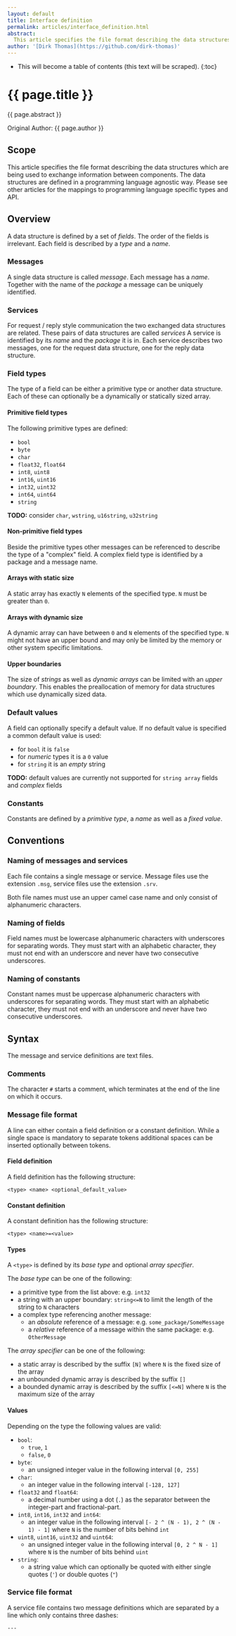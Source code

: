 ```yaml
---
layout: default
title: Interface definition
permalink: articles/interface_definition.html
abstract:
  This article specifies the file format describing the data structures exchanged by ROS 2 components to interact with each other.
author: '[Dirk Thomas](https://github.com/dirk-thomas)'
---
```


* This will become a table of contents (this text will be scraped).
{:toc}

# {{ page.title }}

<div class="abstract" markdown="1">
{{ page.abstract }}
</div>

Original Author: {{ page.author }}


## Scope

This article specifies the file format describing the data structures which are being used to exchange information between components.
The data structures are defined in a programming language agnostic way.
Please see other articles for the mappings to programming language specific types and API.


## Overview

A data structure is defined by a set of *fields*.
The order of the fields is irrelevant.
Each field is described by a *type* and a *name*.


### Messages

A single data structure is called *message*.
Each message has a *name*.
Together with the name of the *package* a message can be uniquely identified.


### Services

For request / reply style communication the two exchanged data structures are related.
These pairs of data structures are called *services*
A service is identified by its *name* and the *package* it is in.
Each service describes two messages, one for the request data structure, one for the reply data structure.


### Field types

The type of a field can be either a primitive type or another data structure.
Each of these can optionally be a dynamically or statically sized array.


#### Primitive field types

The following primitive types are defined:

* `bool`
* `byte`
* `char`
* `float32`, `float64`
* `int8`, `uint8`
* `int16`, `uint16`
* `int32`, `uint32`
* `int64`, `uint64`
* `string`

<div class="alert alert-warning" markdown="1">
  <b>TODO:</b> consider <code>char</code>, <code>wstring</code>, <code>u16string</code>, <code>u32string</code>
</div>


#### Non-primitive field types

Beside the primitive types other messages can be referenced to describe the type of a "complex" field.
A complex field type is identified by a package and a message name.


#### Arrays with static size

A static array has exactly `N` elements of the specified type.
`N` must be greater than `0`.


#### Arrays with dynamic size

A dynamic array can have between `0` and `N` elements of the specified type.
`N` might not have an upper bound and may only be limited by the memory or other system specific limitations.


#### Upper boundaries

The size of *strings* as well as *dynamic arrays* can be limited with an *upper boundary*.
This enables the preallocation of memory for data structures which use dynamically sized data.


### Default values

A field can optionally specify a default value.
If no default value is specified a common default value is used:

* for `bool` it is `false`
* for *numeric* types it is a `0` value
* for `string` it is an *empty* string

<div class="alert alert-warning" markdown="1">
  <b>TODO:</b> default values are currently not supported for <code>string array</code> fields and <i>complex</i> fields
</div>


### Constants

Constants are defined by a *primitive type*, a *name* as well as a *fixed value*.


## Conventions

### Naming of messages and services

Each file contains a single message or service.
Message files use the extension `.msg`, service files use the extension `.srv`.

Both file names must use an upper camel case name and only consist of alphanumeric characters.


### Naming of fields

Field names must be lowercase alphanumeric characters with underscores for separating words.
They must start with an alphabetic character, they must not end with an underscore and never have two consecutive underscores.


### Naming of constants

Constant names must be uppercase alphanumeric characters with underscores for separating words.
They must start with an alphabetic character, they must not end with an underscore and never have two consecutive underscores.


## Syntax

The message and service definitions are text files.


### Comments

The character `#` starts a comment, which terminates at the end of the line on which it occurs.


### Message file format

A line can either contain a field definition or a constant definition.
While a single space is mandatory to separate tokens additional spaces can be inserted optionally between tokens.


#### Field definition

A field definition has the following structure:

    <type> <name> <optional_default_value>


#### Constant definition

A constant definition has the following structure:

    <type> <name>=<value>


#### Types

A `<type>` is defined by its *base type* and optional *array specifier*.

The *base type* can be one of the following:

* a primitive type from the list above: e.g. `int32`
* a string with an upper boundary: `string<=N` to limit the length of the string to `N` characters
* a complex type referencing another message:
  * an *absolute* reference of a message: e.g. `some_package/SomeMessage`
  * a *relative* reference of a message within the same package: e.g. `OtherMessage`

The *array specifier* can be one of the following:

* a static array is described by the suffix `[N]` where `N` is the fixed size of the array
* an unbounded dynamic array is described by the suffix `[]`
* a bounded dynamic array is described by the suffix `[<=N]`  where `N` is the maximum size of the array


#### Values

Depending on the type the following values are valid:

* `bool`:
  * `true`, `1`
  * `false`, `0`
* `byte`:
  * an unsigned integer value in the following interval `[0, 255]`
* `char`:
  * an integer value in the following interval `[-128, 127]`
* `float32` and `float64`:
  * a decimal number using a dot (`.`) as the separator between the integer-part and fractional-part.
* `int8`, `int16`, `int32` and `int64`:
  * an integer value in the following interval `[- 2 ^ (N - 1), 2 ^ (N - 1) - 1]` where `N` is the number of bits behind `int`
* `uint8`, `uint16`, `uint32` and `uint64`:
  * an unsigned integer value in the following interval `[0, 2 ^ N - 1]` where `N` is the number of bits behind `uint`
* `string`:
  * a string value which can optionally be quoted with either single quotes (`'`) or double quotes (`"`)


### Service file format

A service file contains two message definitions which are separated by a line which only contains three dashes:

    ---
